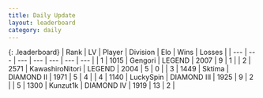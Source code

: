 ```yaml
---
title: Daily Update
layout: leaderboard
category: daily
---
```


{: .leaderboard}
| Rank | LV | Player | Division | Elo | Wins | Losses |
| --- | --- | --- | --- | --- | --- | --- |
| <span data-change="2">1</span> | 1015 | <span title="ID: 294236">Gengori</span> | LEGEND | <span data-change="-321">2007</span> | <span data-change="-247">9</span> | <span data-change="-84">1</span> |
| <span data-change="-1">2</span> | 2571 | <span title="ID: 164871">KawashiroNitori</span> | LEGEND | <span data-change="-347">2004</span> | <span data-change="-289">5</span> | <span data-change="-125">0</span> |
| <span data-change="-1">3</span> | 1449 | <span title="ID: 353063">Sktima</span> | DIAMOND II | <span data-change="-363">1971</span> | <span data-change="-237">5</span> | <span data-change="-70">4</span> |
| <span data-change="5">4</span> | 1140 | <span title="ID: 498412">LuckySpin</span> | DIAMOND III | <span data-change="-282">1925</span> | <span data-change="-131">9</span> | <span data-change="-52">2</span> |
| <span data-change="37">5</span> | 1300 | <span title="ID: 392407">Kunzut1k</span> | DIAMOND IV | <span data-change="-150">1919</span> | <span data-change="-38">13</span> | <span data-change="-13">2</span> |